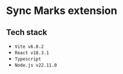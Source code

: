 # Sync Marks extension

## Tech stack

- `Vite v6.0.2`
- `React v18.3.1`
- `Typescript`
- `Node.js v22.11.0`
